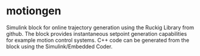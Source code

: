 # motiongen
Simulink block for online trajectory generation using the Ruckig Library from github. The block provides instantaneous setpoint generation capabilities for example motion control systems. C++ code can be generated from the block using the Simulink/Embedded Coder.
